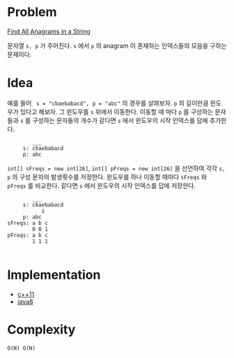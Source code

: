 # Problem

[Find All Anagrams in a String](https://leetcode.com/problems/find-all-anagrams-in-a-string/)

문자열 `s, p` 가 주어진다. `s` 에서 `p` 의 anagram 이 존재하는
인덱스들의 모음을 구하는 문제이다.

# Idea

예를 들어 ` s = "cbaebabacd", p = "abc"` 의 경우를 살펴보자.  `p` 의
길이만큼 윈도우가 있다고 해보자. 그 윈도우를 `s` 위에서
이동한다. 이동할 때 마다 `p` 를 구성하는 문자들과 `s` 를 구성하는
문자들의 개수가 같다면 `s` 에서 윈도우의 시작 인덱스를 답에 추가한다.

```
        ___
     s: cbaebabacd
     p: abc
```

`int[] sFreqs = new int[26]`, `int[] pFreqs = new int[26]` 을 선언하여
각각 `s, p` 의 구성 문자의 발생횟수를 저장한다. 윈도우를 하나 이동할
때마다 `sFreqs` 와 `pFreqs` 를 비교한다. 같다면 `s` 에서 윈도우의 시작
인덱스를 답에 저장한다.

```
        ___
     s: cbaebabacd
           i
     p: abc
sFreqs: a b c
        0 0 1
pFreqs: a b c
        1 1 1
 
```

# Implementation

* [c++11](a.cpp)
* [java8](MainApp.java)

# Complexity

```
O(N) O(N)
```
